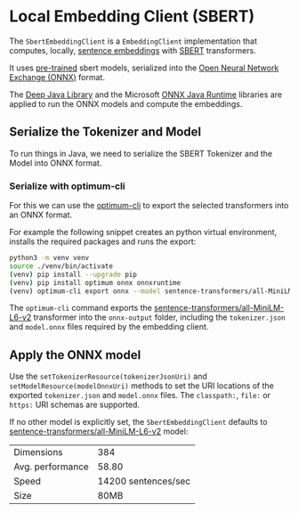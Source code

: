 # Local Embedding Client (SBERT)

The `SbertEmbeddingClient` is a `EmbeddingClient` implementation that computes, locally, [sentence embeddings](https://www.sbert.net/examples/applications/computing-embeddings/README.html#sentence-embeddings-with-transformers) with [SBERT](https://www.sbert.net/) transformers.

It uses [pre-trained](https://www.sbert.net/docs/pretrained_models.html) sbert models, serialized into the [Open Neural Network Exchange (ONNX)](https://onnx.ai/) format.

The [Deep Java Library](https://djl.ai/) and the Microsoft [ONNX Java Runtime](https://onnxruntime.ai/docs/get-started/with-java.html) libraries are applied to run the ONNX models and compute the embeddings.

## Serialize the Tokenizer and Model

To run things in Java, we need to serialize the SBERT Tokenizer and the Model into ONNX format.

### Serialize with optimum-cli

For this we can use the [optimum-cli](https://huggingface.co/docs/optimum/exporters/onnx/usage_guides/export_a_model#exporting-a-model-to-onnx-using-the-cli) to export the selected transformers into an ONNX format.

For example the following snippet creates an python virtual environment, installs the required packages and runs the export:

```bash
python3 -m venv venv
source ./venv/bin/activate
(venv) pip install --upgrade pip
(venv) pip install optimum onnx onnxruntime
(venv) optimum-cli export onnx --model sentence-transformers/all-MiniLM-L6-v2 onnx-output
```

The `optimum-cli` command exports the [sentence-transformers/all-MiniLM-L6-v2](https://huggingface.co/sentence-transformers/all-MiniLM-L6-v2) transformer into the `onnx-output` folder, including the `tokenizer.json` and `model.onnx` files required by the embedding client.

## Apply the ONNX model

Use the `setTokenizerResource(tokenizerJsonUri)` and `setModelResource(modelOnnxUri)` methods to set the URI locations of the exported `tokenizer.json` and `model.onnx` files.
The `classpath:`, `file:` or `https:` URI schemas are supported.

If no other model is explicitly set, the `SbertEmbeddingClient` defaults to [sentence-transformers/all-MiniLM-L6-v2](https://huggingface.co/sentence-transformers/all-MiniLM-L6-v2) model:

|     |  |
| -------- | ------- |
| Dimensions  |384    |
| Avg. performance | 58.80     |
| Speed    | 14200 sentences/sec    |
| Size    | 80MB    |











